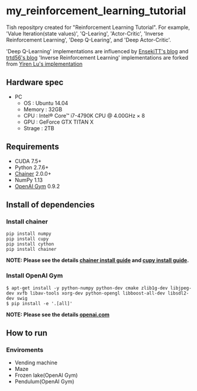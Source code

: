 # my\_reinforcement\_learning\_tutorial
Tish repositpry created for "Reinforcement Learning Tutorial". For example, 'Value Iteration(state values)', 'Q-Learing', 'Actor-Critic', 'Inverse Reinforcement Learning', 'Deep Q-Learing', and 'Deep Actor-Critic'.

'Deep Q-Learning' implementations are influenced by [EnsekiTT's blog](http://ensekitt.hatenablog.com/entry/2016/11/28/035827) and [trtd56's blog](https://qiita.com/trtd56/items/3a09d37788d8d13ff131)
'Inverse Reinforcement Learning' implementations are forked from [Yiren Lu's implementation](https://github.com/stormmax/irl-imitation)



## Hardware spec
- PC
	- OS : Ubuntu 14.04
	- Memory : 32GB
	- CPU : Intel® Core™ i7-4790K CPU @ 4.00GHz × 8 
	- GPU : GeForce GTX TITAN X
	- Strage : 2TB

## Requirements
- CUDA 7.5+
- Python 2.7.6+
- [Chainer](https://github.com/pfnet/chainer) 2.0.0+
- NumPy 1.13
- [OpenAI Gym](https://github.com/openai/gym) 0.9.2

## Install of dependencies
### Install chainer
```
pip install numpy
pip install cupy
pip install cython
pip install chainer
```
**NOTE: Please see the details [chainer install guide](https://docs.chainer.org/en/v2.0.0/install.html) and [cupy install guide](https://docs-cupy.chainer.org/en/stable/install.html).**

### Install OpenAI Gym
```
$ apt-get install -y python-numpy python-dev cmake zlib1g-dev libjpeg-dev xvfb libav-tools xorg-dev python-opengl libboost-all-dev libsdl2-dev swig
$ pip install -e '.[all]'
```
**NOTE: Please see the details [openai.com](https://gym.openai.com/)**

## How to run
### Enviroments
- Vending machine
- Maze
- Frozen lake(OpenAI Gym)
- Pendulum(OpenAI Gym)
